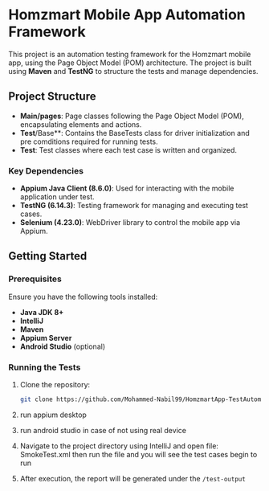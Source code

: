 # Homzmart Mobile App Automation Framework

This project is an automation testing framework for the Homzmart mobile app, using the Page Object Model (POM) architecture. The project is built using **Maven** and **TestNG** to structure the tests and manage dependencies.

## Project Structure

- **Main/pages**: Page classes following the Page Object Model (POM), encapsulating elements and actions.
- **Test**/Base**: Contains the BaseTests class for driver initialization and pre comditions required for running tests.
- **Test**: Test classes where each test case is written and organized.

### Key Dependencies

- **Appium Java Client (8.6.0)**: Used for interacting with the mobile application under test.
- **TestNG (6.14.3)**: Testing framework for managing and executing test cases.
- **Selenium (4.23.0)**: WebDriver library to control the mobile app via Appium.



## Getting Started

### Prerequisites

Ensure you have the following tools installed:

- **Java JDK 8+**
- **IntelliJ**
- **Maven**
- **Appium Server**
- **Android Studio** (optional)


### Running the Tests

1. Clone the repository:

    ```bash
    git clone https://github.com/Mohammed-Nabil99/HomzmartApp-TestAutomation.git
    ```
2. run appium desktop

3. run android studio in case of not using real device

4. Navigate to the project directory using IntelliJ and open file: SmokeTest.xml then run the file and you will see the test cases begin to run

5. After execution, the report will be generated under the `/test-output` 
